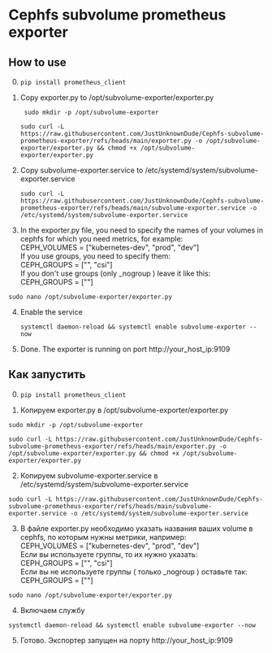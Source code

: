 # Cephfs subvolume prometheus exporter

## How to use

0. ```
   pip install prometheus_client
   ```

1. Copy exporter.py to /opt/subvolume-exporter/exporter.py
      
   ```
    sudo mkdir -p /opt/subvolume-exporter
   ```
   
   ```
   sudo curl -L https://raw.githubusercontent.com/JustUnknownDude/Cephfs-subvolume-prometheus-exporter/refs/heads/main/exporter.py -o /opt/subvolume-exporter/exporter.py && chmod +x /opt/subvolume-exporter/exporter.py
   ```

2. Copy subvolume-exporter.service to /etc/systemd/system/subvolume-exporter.service
   
   ```
   sudo curl -L https://raw.githubusercontent.com/JustUnknownDude/Cephfs-subvolume-prometheus-exporter/refs/heads/main/subvolume-exporter.service -o /etc/systemd/system/subvolume-exporter.service
   ```

3. In the exporter.py file, you need to specify the names of your volumes in cephfs for which you need metrics, for example:\
   CEPH_VOLUMES = ["kubernetes-dev", "prod", "dev"]\
   If you use groups, you need to specify them:\
   CEPH_GROUPS = ["", "csi"]\
   If you don't use groups (only _nogroup ) leave it like this:\
   CEPH_GROUPS = [""]

```
sudo nano /opt/subvolume-exporter/exporter.py
   ```
   
4. Enable the service
   
   ```
   systemctl daemon-reload && systemctl enable subvolume-exporter --now
   ```
   
5. Done. The exporter is running on port http://your_host_ip:9109

## Как запустить

0. ```
   pip install prometheus_client
   ```

1.    Копируем exporter.py в /opt/subvolume-exporter/exporter.py
   
   ```
   sudo mkdir -p /opt/subvolume-exporter
```

   ```
   sudo curl -L https://raw.githubusercontent.com/JustUnknownDude/Cephfs-subvolume-prometheus-exporter/refs/heads/main/exporter.py -o /opt/subvolume-exporter/exporter.py && chmod +x /opt/subvolume-exporter/exporter.py
```

2.    Копируем subvolume-exporter.service в /etc/systemd/system/subvolume-exporter.service
   
   ```
   sudo curl -L https://raw.githubusercontent.com/JustUnknownDude/Cephfs-subvolume-prometheus-exporter/refs/heads/main/subvolume-exporter.service -o /etc/systemd/system/subvolume-exporter.service
```

3. В файле exporter.py необходимо указать названия ваших volume в cephfs, по которым нужны метрики, например: \
CEPH_VOLUMES = ["kubernetes-dev", "prod", "dev"] \
Если вы используете группы, то их нужно указать: \
CEPH_GROUPS = ["", "csi"] \
Если вы не используете группы ( только _nogroup ) оставьте так: \
CEPH_GROUPS = [""]

```
sudo nano /opt/subvolume-exporter/exporter.py
```

4.    Включаем службу
   
   ``` 
   systemctl daemon-reload && systemctl enable subvolume-exporter --now
```
   
5.    Готово. Экспортер запущен на порту http://your_host_ip:9109
